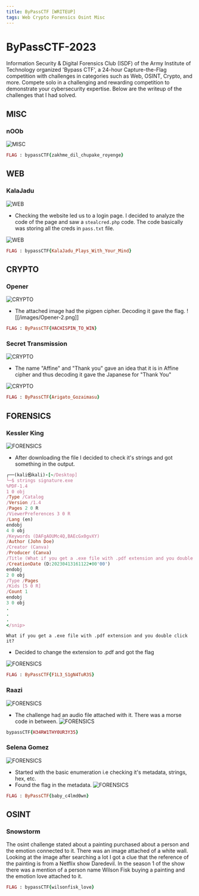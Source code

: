 ```yaml
---
title: ByPassCTF [WRITEUP]
tags: Web Crypto Forensics Osint Misc
---
```

# ByPassCTF-2023

Information Security & Digital Forensics Club (ISDF) of the Army Institute of Technology organized 'Bypass CTF', a 24-hour Capture-the-Flag competition with challenges in categories such as Web, OSINT, Crypto, and more. Compete solo in a challenging and rewarding competition to demonstrate your cybersecurity expertise. Below are the writeup of the challenges that I had solved.

## MISC
### nOOb
![MISC](blog/_posts/images/Misc-1.png)

```ruby
FLAG : bypassCTF{zakhme_dil_chupake_royenge}
```

## WEB
### KalaJadu
![WEB](images/Web-1.png)

- Checking the website led us to a login page. I decided to analyze the code of the page and saw a  `stealcred.php` code. The code basically was storing all the creds in `pass.txt` file. 

![WEB](images/Web-2.png)

```ruby
FLAG : bypassCTF{KalaJadu_Plays_With_Your_Mind}
```


## CRYPTO
### Opener
![CRYPTO](images/Opener-1.png)

- The attached image had the pigpen cipher. Decoding it gave the flag.
![[/images/Opener-2.png]]

```ruby
FLAG : ByPassCTF{HACHISPIN_TO_WIN}
```


### Secret Transmission
![CRYPTO](images/Secret-1.png)

- The name "Affine" and "Thank you" gave an idea that it is in Affine cipher and thus decoding it gave the Japanese for "Thank You"

![CRYPTO](images/Secret-2.png)

```ruby
FLAG : ByPassCTF{Arigato_Gozaimasu}
```


## FORENSICS
### Kessler King
![FORENSICS](images/Kessler-1.png)

- After downloading the file I decided to check it's strings and got something in the output.

```ruby
┌──(kali㉿kali)-[~/Desktop]
└─$ strings signature.exe 
%PDF-1.4
1 0 obj
/Type /Catalog
/Version /1.4
/Pages 2 0 R
/ViewerPreferences 3 0 R
/Lang (en)
endobj
4 0 obj
/Keywords (DAFgAOUMc4Q,BAEcGx0gvXY)
/Author (John Doe)
/Creator (Canva)
/Producer (Canva)
/Title (What if you get a .exe file with .pdf extension and you double click it?)
/CreationDate (D:20230413161122+00'00')
endobj
2 0 obj
/Type /Pages
/Kids [5 0 R]
/Count 1
endobj
3 0 obj
.
.
.
</snip>
```

`What if you get a .exe file with .pdf extension and you double click it?`
- Decided to change the extension to .pdf and got the flag

![FORENSICS](images/Kessler-2.png)

```ruby
FLAG : ByPassCTF{F1L3_S1gN4TuR3S}
```


### Raazi
![FORENSICS](images/Raazi-1.png)

- The challenge had an audio file attached with it. There was a morse code in between.
![FORENSICS](images/Raazi-2.png)

```ruby
bypassCTF{H34RW1THY0UR3Y35}
```


### Selena Gomez
![FORENSICS](images/Selena-1.png)

- Started with the basic enumeration i.e checking it's metadata, strings, hex, etc. 
- Found the flag in the metadata.
![FORENSICS](images/Selena-2.png)


```ruby
FLAG : ByPassCTF{baby_c4lmd0wn}
```


## OSINT
### Snowstorm
The osint challenge stated about a painting purchased about a person and the emotion connected to it. There was an image attached of a white wall. Looking at the image after searching a lot I got a clue that the reference of the painting is from a Netflix show Daredevil. In the season 1 of the show there was a mention of a person name Wilson Fisk buying a painting and the emotion love attached to it.

```ruby
FLAG : bypassCTF{wilsonfisk_love}
```
